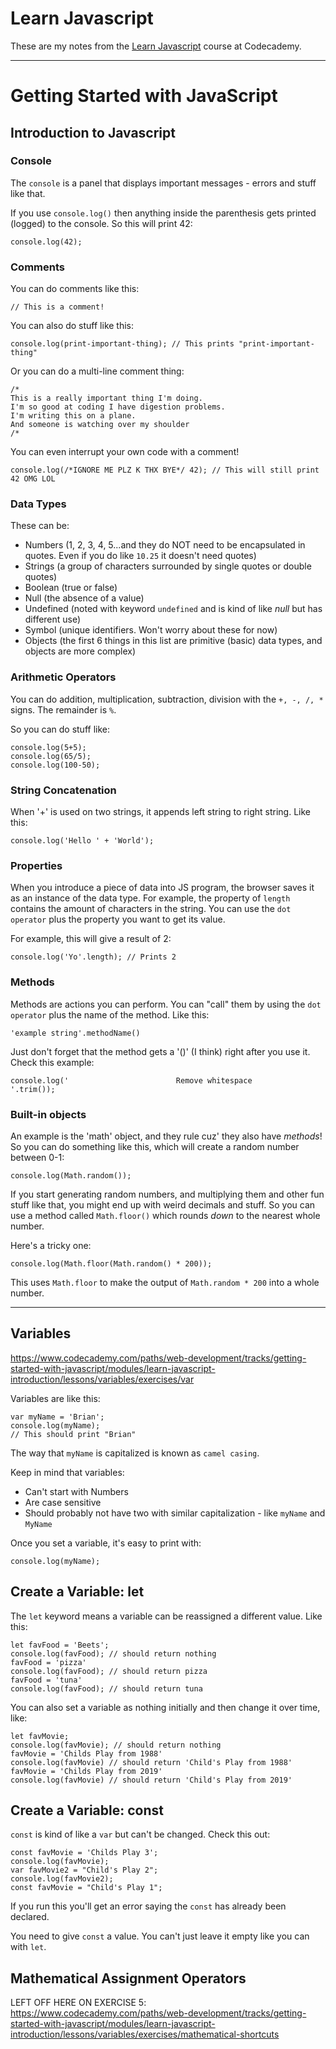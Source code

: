 # Learn Javascript

These are my notes from the [Learn Javascript](https://www.codecademy.com/learn/learn-javascript) course at Codecademy.

---

# Getting Started with JavaScript

## Introduction to Javascript

### Console
The `console` is a panel that displays important messages - errors and stuff like that.

If you use `console.log()` then anything inside the parenthesis gets printed (logged) to the console.  So this will print 42:

`console.log(42);`

### Comments
You can do comments like this:

```
// This is a comment!
```
You can also do stuff like this:

```
console.log(print-important-thing); // This prints "print-important-thing"
```

Or you can do a multi-line comment thing:

```
/*
This is a really important thing I'm doing.
I'm so good at coding I have digestion problems.
I'm writing this on a plane.
And someone is watching over my shoulder
/*
```

You can even interrupt your own code with a comment!

```
console.log(/*IGNORE ME PLZ K THX BYE*/ 42); // This will still print 42 OMG LOL
```

### Data Types
These can be:

* Numbers (1, 2, 3, 4, 5...and they do NOT need to be encapsulated in quotes.  Even if you do like `10.25` it doesn't need quotes)
* Strings (a group of characters surrounded by single quotes or double quotes)
* Boolean (true or false)
* Null (the absence of a value)
* Undefined (noted with keyword `undefined` and is kind of like *null* but has different use)
* Symbol (unique identifiers.  Won't worry about these for now)
* Objects (the first 6 things in this list are primitive (basic) data types, and objects are more complex)

### Arithmetic Operators
You can do addition, multiplication, subtraction, division with the `+, -, /, *` signs.  The remainder is `%`.

So you can do stuff like:

```
console.log(5+5);
console.log(65/5);
console.log(100-50);
```

### String Concatenation
When '+' is used on two strings, it appends left string to right string.  Like this:

```
console.log('Hello ' + 'World');
```
### Properties
When you introduce a piece of data into JS program, the browser saves it as an instance of the data type.  For example, the property of `length` contains the amount of characters in the string.  You can use the `dot operator` plus the property you want to get its value.  

For example, this will give a result of 2:

```
console.log('Yo'.length); // Prints 2
```

### Methods
Methods are actions you can perform.  You can "call" them by using the `dot operator` plus the name of the method.  Like this:

```
'example string'.methodName()
```
Just don't forget that the method gets a '()' (I think) right after you use it.  Check this example:

```
console.log('                        Remove whitespace                                           '.trim());
```

### Built-in objects
An example is the 'math' object, and they rule cuz' they also have *methods*! So you can do something like this, which will create a random number between 0-1:

```
console.log(Math.random());
```

If you start generating random numbers, and multiplying them and other fun stuff like that, you might end up with weird decimals and stuff.  So you can use a method called `Math.floor()` which rounds *down* to the nearest whole number.

Here's a tricky one:

```
console.log(Math.floor(Math.random() * 200));
```
This uses `Math.floor` to make the output of `Math.random * 200` into a whole number.

---

## Variables
https://www.codecademy.com/paths/web-development/tracks/getting-started-with-javascript/modules/learn-javascript-introduction/lessons/variables/exercises/var

Variables are like this:

```
var myName = 'Brian';
console.log(myName);
// This should print "Brian"
```

The way that `myName` is capitalized is known as `camel casing`.  

Keep in mind that variables:

* Can't start with Numbers
* Are case sensitive
* Should probably not have two with similar capitalization - like `myName` and `MyName`

Once you set a variable, it's easy to print with:

```
console.log(myName);
```

## Create a Variable: let
The `let` keyword means a variable can be reassigned a different value.  Like this:

````
let favFood = 'Beets';
console.log(favFood); // should return nothing
favFood = 'pizza'
console.log(favFood); // should return pizza
favFood = 'tuna'
console.log(favFood); // should return tuna
````

You can also set a variable as nothing initially and then change it over time, like:

```
let favMovie;
console.log(favMovie); // should return nothing
favMovie = 'Childs Play from 1988'
console.log(favMovie) // should return 'Child's Play from 1988'
favMovie = 'Childs Play from 2019'
console.log(favMovie) // should return 'Child's Play from 2019'
```

## Create a Variable: const
`const` is kind of like a `var` but can't be changed.  Check this out:

```
const favMovie = 'Childs Play 3';
console.log(favMovie);
var favMovie2 = "Child's Play 2";
console.log(favMovie2);
const favMovie = "Child's Play 1";
```

If you run this you'll get an error saying the `const` has already been declared.

You need to give `const` a value.  You can't just leave it empty like you can with `let`.

## Mathematical Assignment Operators



LEFT OFF HERE ON EXERCISE 5:
https://www.codecademy.com/paths/web-development/tracks/getting-started-with-javascript/modules/learn-javascript-introduction/lessons/variables/exercises/mathematical-shortcuts
